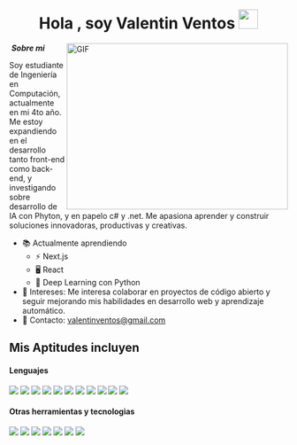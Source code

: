 <h1 align="center"><b>Hola , soy Valentin Ventos  </b><img src="https://media.giphy.com/media/hvRJCLFzcasrR4ia7z/giphy.gif" width="35"></h1>
<!--  -->


<img align="right" top="500" height="300" width="400" alt="GIF" src="https://media.giphy.com/media/SWoSkN6DxTszqIKEqv/giphy.gif">&nbsp;***Sobre mi***

Soy estudiante de Ingeniería en Computación, actualmente en mi 4to año. Me estoy expandiendo en el desarrollo tanto front-end como back-end, y investigando sobre desarrollo de IA con Phyton, y en papelo c# y .net. Me apasiona aprender y construir soluciones innovadoras, productivas y creativas.
- 📚 Actualmente aprendiendo
  - ⚡ Next.js
  - 🖥️ React
  - 🧠 Deep Learning con Python
- 🤝 Intereses: Me interesa colaborar en proyectos de código abierto y seguir mejorando mis habilidades en desarrollo web y aprendizaje automático.
- 📩 Contacto: <a href="valentinventos@gmail.com">valentinventos@gmail.com</a>

## Mis Aptitudes incluyen

<h4> Lenguajes </h4>
<span> 
  <img src="https://img.shields.io/badge/HTML5-E34F26?style=for-the-badge&logo=html5&logoColor=white">
  <img src="https://img.shields.io/badge/CSS3-1572B6?style=for-the-badge&logo=css3&logoColor=white">
  <img src="https://img.shields.io/badge/JavaScript-F7DF1E?style=for-the-badge&logo=javascript&logoColor=black">
  <img src="https://img.shields.io/badge/Java-ED8B00?style=for-the-badge&logo=java&logoColor=white">
  <img src="https://img.shields.io/badge/C-00599C?style=for-the-badge&logo=c&logoColor=white">
  <img src="https://img.shields.io/badge/python-3670A0?style=for-the-badge&logo=python&logoColor=ffdd54">
  <img src= "https://img.shields.io/badge/-Arduino-00979D?style=for-the-badge&logo=Arduino&logoColor=white">
  <img src="https://img.shields.io/badge/astro-%232C2052.svg?style=for-the-badge&logo=astro&logoColor=white">
  <img src="https://img.shields.io/badge/Next-black?style=for-the-badge&logo=next.js&logoColor=white">
  <img src="https://img.shields.io/badge/node.js-6DA55F?style=for-the-badge&logo=node.js&logoColor=white">
  <img src="https://img.shields.io/badge/react-%2320232a.svg?style=for-the-badge&logo=react&logoColor=%2361DAFB">
 


</span>


<h4> Otras herramientas y tecnologias </h4>
<span>
   <img src="https://img.shields.io/badge/MySQL-00000F?style=for-the-badge&logo=mysql&logoColor=white">
   <img src="https://img.shields.io/badge/MariaDB-003545?style=for-the-badge&logo=mariadb&logoColor=white">
   <img src="https://img.shields.io/badge/Canva-%2300C4CC.svg?style=for-the-badge&logo=Canva&logoColor=white">
   <img src="https://img.shields.io/badge/figma-%23F24E1E.svg?style=for-the-badge&logo=figma&logoColor=white">
   <img src="https://img.shields.io/badge/AWS-%23FF9900.svg?style=for-the-badge&logo=amazon-aws&logoColor=white">
   <img src="https://img.shields.io/badge/github-%23121011.svg?style=for-the-badge&logo=github&logoColor=white">
   <img src="https://img.shields.io/badge/git-%23F05033.svg?style=for-the-badge&logo=git&logoColor=white">




</span>

</div>
